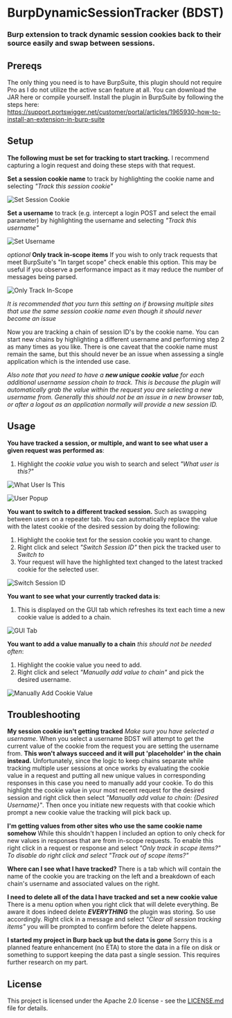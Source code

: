 # BurpDynamicSessionTracker (BDST)
### Burp extension to track dynamic session cookies back to their source easily and swap between sessions.


## Prereqs

The only thing you need is to have BurpSuite, this plugin should not require Pro as I do not utilize the active scan feature at all. You can download the JAR here or compile yourself.
Install the plugin in BurpSuite by following the steps here: https://support.portswigger.net/customer/portal/articles/1965930-how-to-install-an-extension-in-burp-suite


## Setup

**The following must be set for tracking to start tracking.** I recommend capturing a login request and doing these steps with that request.

**Set a session cookie name** to track by highlighting the cookie name and selecting *"Track this session cookie"*

![Set Session Cookie](https://www.appsecdojo.com/img/burp-dynamic-session-tracker/track_this_session_cookie.png)


**Set a username** to track (e.g. intercept a login POST and select the email parameter) by highlighting the username and selecting *"Track this username"*

![Set Username](https://www.appsecdojo.com/img/burp-dynamic-session-tracker/track_this_username.png)


_optional_ **Only track in-scope items** If you wish to only track requests that meet BurpSuite's "In target scope" check enable this option. This may be useful if you observe a performance impact as it may reduce the number of messages being parsed.

![Only Track In-Scope](https://www.appsecdojo.com/img/burp-dynamic-session-tracker/only_track_in_scope.png)

_It is recommended that you turn this setting on if browsing multiple sites that use the same session cookie name even though it should never become an issue_


Now you are tracking a chain of session ID's by the cookie name. You can start new chains by highlighting a different username and performing step 2 as many times as you like.
There is one caveat that the cookie name must remain the same, but this should never be an issue when assessing a single application which is the intended use case.

_Also note that you need to have a **new unique cookie value** for each additional username session chain to track. This is because the plugin will automatically grab the value within the request you are selecting a new username from.
Generally this should not be an issue in a new browser tab, or after a logout as an application normally will provide a new session ID._


## Usage

**You have tracked a session, or multiple, and want to see what user a given request was performed as**:
1. Highlight the _cookie value_ you wish to search and select *"What user is this?"*

![What User Is This](https://www.appsecdojo.com/img/burp-dynamic-session-tracker/what_user_is_this1.png)

![User Popup](https://www.appsecdojo.com/img/burp-dynamic-session-tracker/what_user_is_this2.png)


**You want to switch to a different tracked session.** Such as swapping between users on a repeater tab. You can automatically replace the value with the latest cookie of the desired session by doing the following:
1. Highlight the cookie text for the session cookie you want to change.
2. Right click and select *"Switch Session ID"* then pick the tracked user to *Switch to*
3. Your request will have the highlighted text changed to the latest tracked cookie for the selected user.

![Switch Session ID](https://www.appsecdojo.com/img/burp-dynamic-session-tracker/switch_session_id.png)


**You want to see what your currently tracked data is**:
1. This is displayed on the GUI tab which refreshes its text each time a new cookie value is added to a chain.

![GUI Tab](https://www.appsecdojo.com/img/burp-dynamic-session-tracker/gui_tab_example.png)


**You want to add a value manually to a chain** _this should not be needed often_:
1. Highlight the cookie value you need to add.
2. Right click and select *"Manually add value to chain"* and pick the desired username.

![Manually Add Cookie Value](https://www.appsecdojo.com/img/burp-dynamic-session-tracker/manually_add_to_chain.png)


## Troubleshooting

**My session cookie isn't getting tracked**
_Make sure you have selected a username._ When you select a username BDST will attempt to get the current value of the cookie from the request you are setting the username from. **This won't always succeed and it will put 'placeholder' in the chain instead.**
Unfortunately, since the logic to keep chains separate while tracking multiple user sessions at once works by evaluating the cookie value in a request and putting all new unique values in corresponding responses in this case you need to manually add your cookie.
To do this highlight the cookie value in your most recent request for the desired session and right click then select *"Manually add value to chain: {Desired Username}"*. Then once you initiate new requests with that cookie which prompt a new cookie value the tracking will pick back up.

**I'm getting values from other sites who use the same cookie name somehow**
While this shouldn't happen I included an option to only check for new values in responses that are from in-scope requests.
To enable this right click in a request or response and select *"Only track in scope items?"*
_To disable do right click and select "Track out of scope items?"_

**Where can I see what I have tracked?**
There is a tab which will contain the name of the cookie you are tracking on the left and a breakdown of each chain's username and associated values on the right.

**I need to delete all of the data I have tracked and set a new cookie value**
There is a menu option when you right click that will delete everything. Be aware it does indeed delete **_EVERYTHING_** the plugin was storing. So use accordingly.
Right click in a message and select _"Clear all session tracking items"_ you will be prompted to confirm before the delete happens.

**I started my project in Burp back up but the data is gone**
Sorry this is a planned feature enhancement (no ETA) to store the data in a file on disk or something to support keeping the data past a single session. This requires further research on my part.


## License

This project is licensed under the Apache 2.0 license - see the [LICENSE.md](LICENSE.md) file for details.